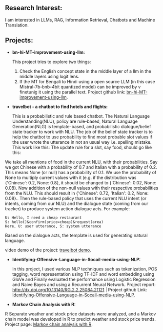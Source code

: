 ## Research Interest:
I am interested in LLMs, RAG, Information Retrieval, Chatbots and Machine Translation.

## Projects:
* **bn-hi-MT-improvement-using-llm:**
  
  This project tries to explore two things:
  1. Check the English concept state in the middle layer of a llm in the middle layers using logit lens.
  2. If the MT for Bengali to Hindi using a open source LLM (in this case Mistral-7b-bnb-4bit quantized model) can be improved by     v 
  finetunig   it using the parallel text.
  Project github link: [bn-hi-MT-improvement-using-llm](https://github.com/arafat04/bn-hi-MT-improvement-using-llm).

* **travelbot - a chatbot to find hotels and flights:**
  
  This is a probabilistic and rule based chatbot. The Natural Language Understanding(NLU), policy are rule-based, Natural Language Generation(NLG) is template-based, and probabilistic dialogue/belief state tracker to work with NLU. The job of the belief state tracker is to help the chatbot to use probability to find most probable slot values if the user wrote the      utterance in not an usual way i.e. spelling mistake. This work like this: The update rule for a slot, say food, should go like this:

We take all mentions of food in the current NLU, with their probabilities. Say we got Chinese with a probability of 0.7 and Italian with a probability of 0.2. This means None (or null) has a probability of 0.1. We use the probability of None to multiply current values with it (e.g. if the distribution was {'Chinese': 0.2, None: 0.8}, it should be changed to {'Chinese': 0.02, None: 0.08}. Now addition of the non-null values with their respective probabilities from the NLU. This should result in {'Chinese': 0.72, 'Italian': 0.2, None: 0.08}.. Then the rule-based policy    that uses the current NLU intent (or intents, coming from our NLU) and the dialogue state (coming from our tracker) to produce system action dialogue acts. For example:

  ```
  U: Hello, I need a cheap restaurant
  S: hello()&confirm(price=cheap)&request(area)
  Here, U: user utterance, S: system utterance
  ```
 
  Based on the dialogue acts, the template is used for generating natural language.

  video demo of the project: [travelbot demo](https://youtu.be/lYnPE4exrls).
  
* **Identifying-Offensive-Language-in-Socail-media-using-NLP:**
  
  In this project, I used various NLP techniques such as tokenization, POS tagging, word representation using TF-IDF and word embedding    using GloVe and Finally evaluated the performance using Logistic Regression and Naive Bayes and using a Recurrent Neural Network.
  Project report: http://dx.doi.org/10.13140/RG.2.2.25084.21121  | Project github Link:  [Identifying-Offensive-Language-in-Socail-media-using-NLP](https://github.com/arafat04/Identifying-Offensive-Language-in-Socail-media-using-NLP).

* **Markov Chain Analysis with R:**

R Separate weather and stock price datasets were analyzed, and a Markov
chain model was developed in R to predict weather and stock price trends.
Project page: [Markov chain analysis with R](https://arafat04.github.io/Markov-Chain-Analysis/).

  

